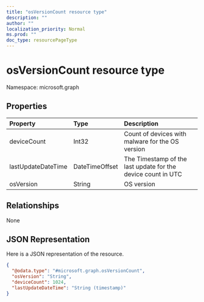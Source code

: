```yaml
---
title: "osVersionCount resource type"
description: ""
author: ""
localization_priority: Normal
ms.prod: ""
doc_type: resourcePageType
---
```


# osVersionCount resource type


Namespace: microsoft.graph



## Properties
|Property|Type|Description|
|:---|:---|:---|
|deviceCount|Int32|Count of devices with malware for the OS version|
|lastUpdateDateTime|DateTimeOffset|The Timestamp of the last update for the device count in UTC|
|osVersion|String|OS version|

## Relationships
None

## JSON Representation
Here is a JSON representation of the resource.
<!-- {
  "blockType": "resource",
  "@odata.type": "microsoft.graph.osVersionCount"
}
-->
``` json
{
  "@odata.type": "#microsoft.graph.osVersionCount",
  "osVersion": "String",
  "deviceCount": 1024,
  "lastUpdateDateTime": "String (timestamp)"
}
```

